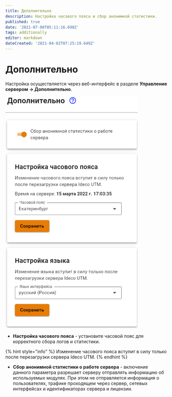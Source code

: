 ```yaml
---
title: Дополнительно
description: Настройка часового пояса и сбор анонимной статистики.
published: true
date: '2021-07-08T05:11:16.698Z'
tags: additionally
editor: markdown
dateCreated: '2021-04-02T07:25:19.649Z'
---
```


# Дополнительно

Настройка осуществляется через веб-интерфейс в разделе **Управление сервером -&gt; Дополнительно**.

![](../../.gitbook/assets/addition.png)

* **Настройка часового пояса** - установите часовой пояс для корректного сбора логов и статистики. 

{% hint style="info" %}
Изменение часового пояса вступит в силу только после перезагрузки сервера Ideco UTM.
{% endhint %}

* **Сбор анонимной статистики о работе сервера** - включение данного параметра разрешает серверу отправлять информацию об используемых модулях. При этом не отправляется информация о пользователях, трафике проходящем через сервер, сетевых интерфейсах и идентификаторах сервера и лицензии.

